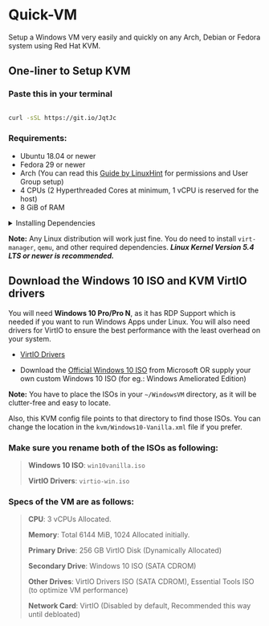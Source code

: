 # Quick-VM
Setup a Windows VM very easily and quickly on any Arch, Debian or Fedora system using Red Hat KVM. 

## One-liner to Setup KVM
### Paste this in your terminal

```bash

curl -sSL https://git.io/JqtJc

```

### Requirements:
 
  - Ubuntu 18.04 or newer
  - Fedora 29 or newer
  - Arch (You can read this [Guide by LinuxHint](https://linuxhint.com/install_configure_kvm_archlinux) for permissions and User Group setup)
  - 4 CPUs (2 Hyperthreaded Cores at minimum, 1 vCPU is reserved for the host)
  - 8 GiB of RAM 

<p>
<details>
<summary>Installing Dependencies</summary>
 
<br>
 
### Make sure your CPU Supports KVM.


### Install Qemu, Virt-Manager, Libvirt and other dependencies depending on your distro.
 Secondly, you must install KVM and the Virtual Machine Manager. By installing `virt-manager`, you will get everything you need for your distribution:
 
 ```bash
 
 # Debian & Ubuntu based ditros 
 sudo apt install -y qemu qemu-kvm libvirt-daemon libvirt-clients bridge-utils virt-manager
``` 

 ```bash
 # Fedora based ditros  
 sudo dnf -y install bridge-utils libvirt virt-install qemu-kvm
``` 

```bash
 # Arch based ditros 
 sudo pacman -S --noconfirm virt-manager qemu vde2 ebtables dnsmasq ridge-utils openbsd-netcat
```

### After installing the dependencies, make sure you enable libvirtd.service
```bash
 # Enable Libvirt Service
 sudo systemctl enable --now libvirtd
 ```
 
<br> 
</details>
</p>
 
 
**Note:** Any Linux distribution will work just fine. You do need to install `virt-manager`, `qemu`, and other required dependencies. ***Linux Kernel Version 5.4 LTS or newer is recommended.*** 

 
 ## Download the Windows 10 ISO and KVM VirtIO drivers
 You will need **Windows 10 Pro/Pro N**, as it has RDP Support which is needed if you want to run Windows Apps under Linux. You will also need drivers for VirtIO to ensure the best performance with the least overhead on your system.
 
- [VirtIO Drivers](https://fedorapeople.org/groups/virt/virtio-win/direct-downloads/stable-virtio/virtio-win.iso)

- Download the [Official Windows 10 ISO](https://www.microsoft.com/en-us/software-download/windows10ISO) from Microsoft OR supply your own custom Windows 10 ISO (for eg.: Windows Ameliorated Edition) 

**Note:** You have to place the ISOs in your `~/WindowsVM` directory, as it will be clutter-free and easy to locate. 

Also, this KVM config file points to that directory to find those ISOs. You can change the location in the `kvm/Windows10-Vanilla.xml` file if you prefer.

### Make sure you rename both of the ISOs as following:

> **Windows 10 ISO**: `win10vanilla.iso`
>
> **VirtIO Drivers**: `virtio-win.iso`

### Specs of the VM are as follows:

>**CPU**: 3 vCPUs Allocated.
>
>**Memory**: Total 6144 MiB, 1024 Allocated initially.
>
>**Primary Drive**: 256 GB VirtIO Disk (Dynamically Allocated)
>
>**Secondary Drive**: Windows 10 ISO (SATA CDROM)
>
>**Other Drives**: VirtIO Drivers ISO (SATA CDROM), Essential Tools ISO (to optimize VM performance)
>
>**Network Card**: VirtIO (Disabled by default, Recommended this way until debloated)



